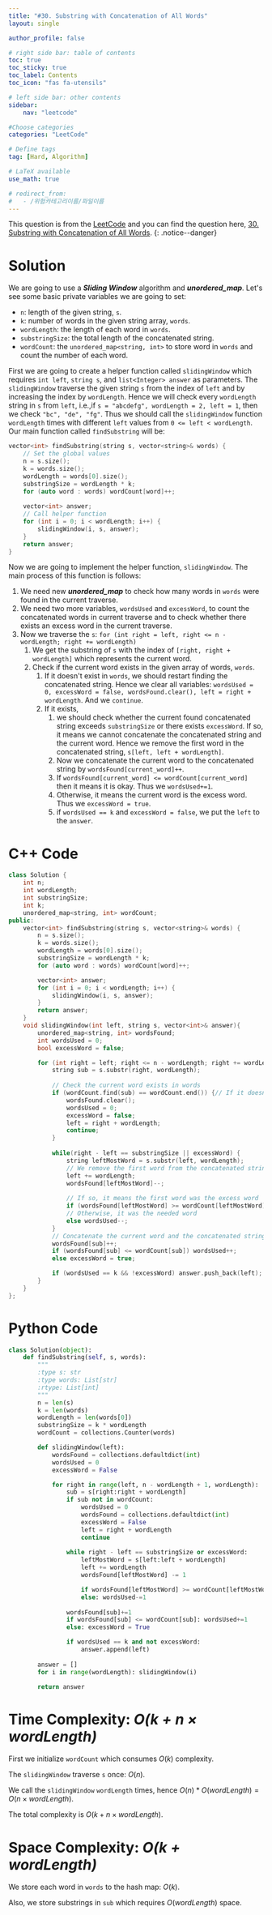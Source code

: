 ```yaml
---
title: "#30. Substring with Concatenation of All Words"
layout: single

author_profile: false

# right side bar: table of contents
toc: true
toc_sticky: true
toc_label: Contents
toc_icon: "fas fa-utensils"

# left side bar: other contents
sidebar:
    nav: "leetcode"

#Choose categories
categories: "LeetCode"

# Define tags
tag: [Hard, Algorithm]

# LaTeX available
use_math: true

# redirect_from:
#   - /위험카테고리이름/파일이름
---
```


This question is from the [LeetCode](https://leetcode.com) and you can find the question here, [30. Substring with Concatenation of All Words](https://leetcode.com/problems/substring-with-concatenation-of-all-words/).
{: .notice--danger}

# Solution
We are going to use a ***Sliding Window*** algorithm and ***unordered_map***. Let's see some basic private variables we are going to set:

+ `n`: length of the given string, `s`.
+ `k`: number of words in the given string array, `words`.
+ `wordLength`: the length of each word in `words`.
+ `substringSize`: the total length of the concatenated string.
+ `wordCount`: the `unordered_map<string, int>` to store word in `words` and count the number of each word.

First we are going to create a helper function called `slidingWindow` which requires `int left`, `string s`, and `list<Integer> answer` as parameters. The `slidingWindow` traverse the given string `s` from the index of `left` and by increasing the index by `wordLength`. Hence we will check every `wordLength` string in `s` from `left`, i.e.,if `s = "abcdefg", wordLength = 2, left = 1`, then we check `"bc", "de", "fg"`. Thus we should call the `slidingWindow` function `wordLength` times with different `left` values from `0 <= left < wordLength`. Our main function called `findSubstring` will be:

~~~c++
vector<int> findSubstring(string s, vector<string>& words) {
    // Set the global values
    n = s.size();
    k = words.size();
    wordLength = words[0].size();
    substringSize = wordLength * k;
    for (auto word : words) wordCount[word]++;
    
    vector<int> answer;
    // Call helper function
    for (int i = 0; i < wordLength; i++) {
        slidingWindow(i, s, answer);
    }
    return answer;
}
~~~

Now we are going to implement the helper function, `slidingWindow`. The main process of this function is follows:

1. We need new ***unordered_map*** to check how many words in `words` were found in the current traverse.
2. We need two more variables, `wordsUsed` and `excessWord`,  to count the concatenated words in current traverse and to check whether there exists an excess word in the current traverse.
3. Now we traverse the `s`: `for (int right = left, right <= n - wordLength; right += wordLength)`
   1. We get the substring of `s` with the index of `[right, right + wordLength]` which represents the current word.
   2. Check if the current word exists in the given array of words, `words`.
      1. If it doesn't exist in `words`, we should restart finding the concatenated string. Hence we clear all variables: `wordsUsed = 0, excessWord = false, wordsFound.clear(), left = right + wordLength`. And we `continue`.
      2. If it exists, 
         1. we should check whether the current found concatenated string exceeds `substringSize` or there exists `excessWord`. If so, it means we cannot concatenate the concatenated string and the current word. Hence we remove the first word in the concatenated string, `s[left, left + wordLength]`.
         2. Now  we concatenate the current word to the concatenated string by `wordsFound[current_word]++`.
         3. If `wordsFound[current_word] <= wordCount[current_word]` then it means it is okay. Thus we `wordsUsed+=1`.
         4. Otherwise, it means the current word is the excess word. Thus we `excessWord = true`.
         5. if `wordsUsed == k` and `excessWord = false`, we put the `left` to the `answer`.

# C++ Code
```c++
class Solution {
    int n;
    int wordLength;
    int substringSize;
    int k;
    unordered_map<string, int> wordCount;
public:
    vector<int> findSubstring(string s, vector<string>& words) {
        n = s.size();
        k = words.size();
        wordLength = words[0].size();
        substringSize = wordLength * k;
        for (auto word : words) wordCount[word]++;

        vector<int> answer;
        for (int i = 0; i < wordLength; i++) {
            slidingWindow(i, s, answer);
        }
        return answer;
    }
    void slidingWindow(int left, string s, vector<int>& answer){
        unordered_map<string, int> wordsFound;
        int wordsUsed = 0;
        bool excessWord = false;

        for (int right = left; right <= n - wordLength; right += wordLength) {
            string sub = s.substr(right, wordLength);
            
            // Check the current word exists in words
            if (wordCount.find(sub) == wordCount.end()) {// If it doesn't exist in words
                wordsFound.clear();
                wordsUsed = 0;
                excessWord = false;
                left = right + wordLength;
                continue;
            }
            
            while(right - left == substringSize || excessWord) {
                string leftMostWord = s.substr(left, wordLength);
                // We remove the first word from the concatenated string
                left += wordLength;
                wordsFound[leftMostWord]--;
				
                // If so, it means the first word was the excess word
                if (wordsFound[leftMostWord] >= wordCount[leftMostWord])excessWord = false;
                // Otherwise, it was the needed word
                else wordsUsed--;
            }
            // Concatenate the current word and the concatenated string
            wordsFound[sub]++;
            if (wordsFound[sub] <= wordCount[sub]) wordsUsed++;
            else excessWord = true;

            if (wordsUsed == k && !excessWord) answer.push_back(left);
        }
    }
};
```

# Python Code
~~~python
class Solution(object):
    def findSubstring(self, s, words):
        """
        :type s: str
        :type words: List[str]
        :rtype: List[int]
        """
        n = len(s)
        k = len(words)
        wordLength = len(words[0])
        substringSize = k * wordLength
        wordCount = collections.Counter(words)

        def slidingWindow(left):
            wordsFound = collections.defaultdict(int)
            wordsUsed = 0
            excessWord = False

            for right in range(left, n - wordLength + 1, wordLength):
                sub = s[right:right + wordLength]
                if sub not in wordCount:
                    wordsUsed = 0
                    wordsFound = collections.defaultdict(int)
                    excessWord = False
                    left = right + wordLength
                    continue
                
                while right - left == substringSize or excessWord:
                    leftMostWord = s[left:left + wordLength]
                    left += wordLength
                    wordsFound[leftMostWord] -= 1

                    if wordsFound[leftMostWord] >= wordCount[leftMostWord]: excessWord = False
                    else: wordsUsed-=1
                
                wordsFound[sub]+=1
                if wordsFound[sub] <= wordCount[sub]: wordsUsed+=1
                else: excessWord = True

                if wordsUsed == k and not excessWord:
                    answer.append(left)
        
        answer = []
        for i in range(wordLength): slidingWindow(i)

        return answer
~~~

# Time Complexity: *$O(k + n \times wordLength)$*
First we initialize `wordCount` which consumes $O(k)$ complexity.

The `slidingWindow` traverse `s` once: $O(n)$.

We call the `slidingWindow` `wordLength` times, hence $O(n) * O(wordLength) = O(n \times wordLength)$.

The total complexity is $O(k + n \times wordLength)$.

# Space Complexity: *$O(k + wordLength)$*
We store each word in `words` to the hash map: $O(k)$.

Also, we store substrings in `sub` which requires $O(wordLength)$ space.
